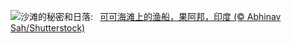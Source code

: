 ![](https://www.bing.com/th?id=OHR.CocoBeach_ZH-CN7503553722_UHD.jpg&w=1000)沙滩的秘密和日落:&nbsp;&ensp;[可可海滩上的渔船，果阿邦，印度 (© Abhinav Sah/Shutterstock)](https://www.bing.com/th?id=OHR.CocoBeach_ZH-CN7503553722_UHD.jpg)
<br><br/>
